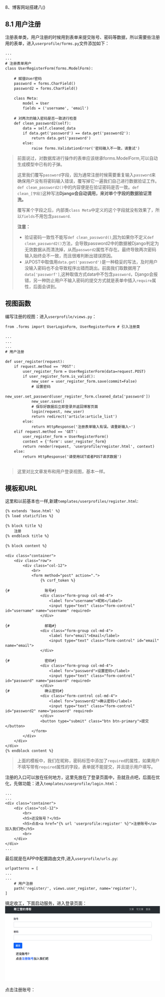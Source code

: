 8、博客网站搭建八()

## 8.1 用户注册
注册表单类，用户注册的时候用到表单来提交账号、密码等数据，所以需要些注册用的表单，进入`userprofile/forms.py`文件添加如下：

```
...
...
# 注册表单用户
class UserRegisterForm(forms.ModelForm):
    
    # 赋值User密码
    password = forms.CharField()
    password2 = forms.CharField()
    
    class Meta:
        model = User
        fields = ('username', 'email')
        
    # 对两次的输入密码是否一致进行检查 
    def clean_password2(self):
        data = self.cleaned_data
        if data.get('password') == data.get('password2'):
            return data.get('password')
        else:
            raise forms.ValidationError('密码输入不一致，请重试')      
```
> 前面说过，对数据库进行操作的表单应该继承forms.ModelForm,可以自动生成模型中已有的子弹。
>
>这里我们覆写`password`字段，因为通常注册时候需要重复输入`password`来确保用户没有将密码输入错误，覆写掉它一遍我们自己进行数据验证工作。` def clean_password2()`中的内容便是在验证密码是否一致。`def clean_[字段]`这种写法**Django会自动调用，来对单个字段的数据验证清洗。**
>
>覆写某个字段之后，内部类`class Meta`中定义的这个字段就没有效果了，所以`fields`不用包含`password`.
>
>**注意：**
>
>* 验证密码一致性不能写`def clean_password()`,因为如果你不定义`def clean_password2()`方法，会导致password2中的数据被Django判定为无效数据从而清洗掉，从而`password2`属性不存在。最终导致两次密码输入始终会不一致，而且很难判断出错误原因。
>* 从POST中取值用`data.get('password')`是一种稳妥的写法，及时用户没输入密码也不会导致程序出错而跳出。前面我们取数据用了`data['passworf']`,这种取值方式data中不包含`password`，Django会报错，另一种防止用户不输入密码的提交方式就是表单中插入`require`属性，后面会讲到。

## 视图函数
编写注册的视图：进入`userprofile/views.py`：

```
from .forms import UserLoginForm, UserRegisterForm # 引入注册类

...
...
...
# 用户注册

def user_register(request):
    if request.method == 'POST':
        user_register_form = UserRegisterForm(data=request.POST)
        if user_register_form.is_valid():
            new_user = user_register_form.save(commit=False)
            # 设置密码
            new_user.set_password(user_register_form.cleaned_data['password'])
            new_user.save()
            # 保存好数据后立即登录并返回博客页面
            login(request, new_user)
            return redirect('article:article_list')
        else:
            return HttpResponse('注册表单输入有误。请重新输入~')
    elif request.method == 'GET':
        user_register_form = UserRegisterForm()
        context = {'form': user_register_form}
        return render(request, 'userprofile/register.html', context)
    else:
        return HttpResponse('请使用GET或者POST请求数据')
    

```
> 这里对比文章发布和用户登录视图，基本一样。

## 模板和URL
这里和以前基本也一样,新建`templates/userprofiles/register.html`:

```
{% extends 'base.html' %}
{% load staticfiles %}

{% block title %}
    注册
{% endblock title %}

{% block content %}

<div class="container">
    <div class="row">
        <div class="col-12">
            <br>
            <form method="post" action=".">
                {% csrf_token %}
                
{#                账号#}
                <div class="form-group col-md-4">
                    <label for="username">昵称</label>
                    <input type="text" class="form-control" id="username" name="username" required>
                </div>
                
{#                邮箱#}
                <div class="form-group col-md-4">
                    <label for="email">Email</label>
                    <input type="text" class="form-control" id="email" name="email">
                </div>
                
{#                密码#}
                <div class="form-group col-md-4">
                    <label for="password">设置密码</label>
                    <input type="text" class="form-control" id="password" name="password" required>
                </div>
{#                确认密码#}
                <div class="form-control col-md-4">
                    <label for="password2">确认密码</label>
                    <input type="text" class="form-control" id="password2" name="password" required>
                </div>
                <button type="submit" class="btn btn-primary">提交</button>
            </form>
        </div>
    </div>
</div>
{% endblock content %}
```
> 上面的模板中，我们在昵称，密码标签中添加了`required`的属性，如果用户不填写带有`required`属性的字段，表单就不能提交，并且提示用户填写。

注册的入口可以放在任何地方，这里先放在了登录页面中，丑就丑点吧，后面在优化，先做功能：进入`templates/userprofile/login.html`：

```
...
...
<div class="container">
    <div class="col-12">
        <br>
        <h5>还没账号？</h5>
        <h5>点击<a href="{% url 'userprofile:register' %}">注册账号</a>加入我们吧</h5>
        <br>
    </div>
</div>
...
```
最后就是在APP中配置路由文件,进入`userprofile/urls.py`:

```
urlpatterns = [
...
...
    # 用户注册
    path('register/', views.user_register, name='register'),
]
```

搞定收工，下面启动服务，进入登录页面：
![register.png](picture8/register.png)

点击注册账号：



